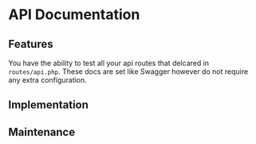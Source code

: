 # API Documentation

## Features

You have the ability to test all your api routes that delcared in `routes/api.php`.
These docs are set like Swagger however do not require any extra configuration.

## Implementation



## Maintenance
